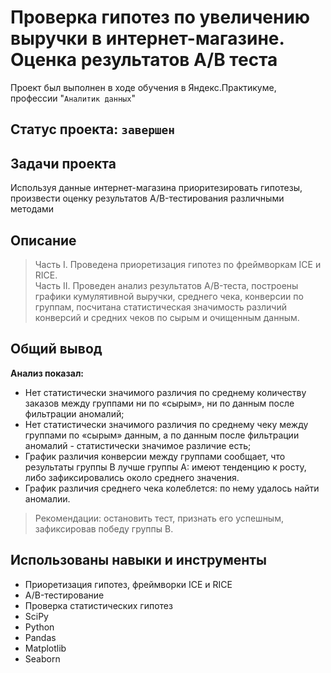 
# Проверка гипотез по увеличению выручки в интернет-магазине. Оценка результатов A/B теста
Проект был выполнен в ходе обучения в Яндекс.Практикуме, профессии "`Аналитик данных`"
## Статус проекта: `завершен`
##  Задачи проекта
Используя данные интернет-магазина приоритезировать гипотезы, произвести оценку результатов A/B-тестирования различными методами 
## Описание 
> Часть I. 
> Проведена приоретизация гипотез по фреймворкам ICE и RICE.     
> Часть II. 
> Проведен анализ результатов A/B-теста, 
> построены графики кумулятивной выручки, среднего чека, конверсии по группам, 
> посчитана статистическая значимость различий конверсий и средних чеков по сырым и очищенным данным. 

## Общий вывод
**Анализ показал:**
* Нет статистически значимого различия по среднему количеству заказов между группами ни по «сырым», ни по данным после фильтрации аномалий;
* Нет статистически значимого различия по среднему чеку между группами по «сырым» данным, а по данным после фильтрации аномалий - статистически значимое различие есть;
* График различия конверсии между группами сообщает, что результаты группы B лучше группы A: имеют тенденцию к росту, либо зафиксировались около среднего значения.
* График различия среднего чека колеблется: по нему удалось найти аномалии. 
> Рекомендации: остановить тест, признать его успешным, зафиксировав победу группы В.

##  Использованы навыки и инструменты
*  Приоретизация гипотез, фреймворки ICE и RICE
*  A/B-тестирование
*  Проверка статистических гипотез
*  SciPy
*  Python
*  Pandas
*  Matplotlib
*  Seaborn
